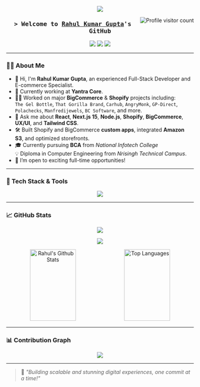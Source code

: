 <p align="center">
  <a href="https://github.com/rahulguptadev"><img src="https://readme-typing-svg.herokuapp.com?font=Fira+Code&pause=1000&color=45F71E&random=false&width=500&lines=Senior+Web+Developer+%7C+E-commerce+Specialist;BigCommerce+%7C+Shopify+%7C+Next.js+%7C+React.js+Expert"></a>
</p>

<a href="https://komarev.com/ghpvc/?username=rahulguptadev">
  <img align="right" src="https://komarev.com/ghpvc/?username=rahulguptadev&label=Visitors&color=1422F7&style=flat" alt="Profile visitor count" />
</a>

<!-- WakaTime Badge (Optional) -->
<!-- [![wakatime](https://wakatime.com/badge/user/YOUR-ID.svg)](https://wakatime.com/@YOUR-ID) -->

<h3 align="center">
  <samp>&gt; Welcome to 
    <b><a target="_blank" href="https://www.linkedin.com/in/rahulkgupta/">Rahul Kumar Gupta</a>'s GitHub</b>
  </samp>
</h3>

<p align="center">
  <a href="mailto:contact@yantracore.com"><img src="https://img.shields.io/badge/Email-contact@yantracore.com-informational?style=for-the-badge&logo=gmail&logoColor=white" /></a>
  <a href="https://www.linkedin.com/in/rahulkgupta/" target="_blank"><img src="https://img.shields.io/badge/LinkedIn-0077B5?style=for-the-badge&logo=linkedin&logoColor=white" /></a>
  <a href="https://twitter.com/rahulgcode" target="_blank"><img src="https://img.shields.io/badge/Twitter-1DA1F2?style=for-the-badge&logo=twitter&logoColor=white" /></a>
</p>

---

### 🧑‍💻 About Me

- 👋 Hi, I'm **Rahul Kumar Gupta**, an experienced Full-Stack Developer and E-commerce Specialist.
- 🏢 Currently working at **Yantra Core**.
- 👨‍💻 Worked on major **BigCommerce** & **Shopify** projects including:  
  `The Gel Bottle`, `That Gorilla Brand`, `Carhub`, `AngryMonk`, `GP-Direct`, `Polachecks`, `Manfredijewels`, `BC Software`, and more.
- 💬 Ask me about **React**, **Next.js 15**, **Node.js**, **Shopify**, **BigCommerce**, **UX/UI**, and **Tailwind CSS**.
- 🛠️ Built Shopify and BigCommerce **custom apps**, integrated **Amazon S3**, and optimized storefronts.
- 🎓 Currently pursuing **BCA** from *National Infotech College*  
  💡 Diploma in Computer Engineering from *Nrisingh Technical Campus*.
- 🔭 I’m open to exciting full-time opportunities!

---

### 🚀 Tech Stack & Tools

<p align="center">
  <a href="https://skillicons.dev">
    <img src="https://skillicons.dev/icons?i=nextjs,react,shopify,bigcommerce,nodejs,tailwind,vercel,ts,js,mysql,git,figma,github,docker,graphql" />
  </a>
</p>

---

### 📈 GitHub Stats

<p align="center">
  <a href="https://github.com/rahulguptadev">
    <img src="https://github-readme-streak-stats.herokuapp.com/?user=rahulguptadev&theme=radical&border=7F3FBF&background=0D1117" />
  </a>
</p>

<p align="center">
  <a href="https://github.com/rahulguptadev">
    <img src="https://github-profile-summary-cards.vercel.app/api/cards/profile-details?username=rahulguptadev&theme=radical" />
  </a>
</p>

<p align="center">
  <a href="https://github.com/rahulguptadev"><img alt="Rahul's Github Stats" src="https://denvercoder1-github-readme-stats.vercel.app/api?username=rahulguptadev&show_icons=true&count_private=true&theme=react&border_color=7F3FBF&bg_color=0D1117&title_color=F85D7F&icon_color=F8D866" height="192px" width="49.5%"/></a>
  <a href="https://github.com/rahulguptadev"><img alt="Top Languages" src="https://denvercoder1-github-readme-stats.vercel.app/api/top-langs/?username=rahulguptadev&langs_count=8&layout=compact&theme=react&border_color=7F3FBF&bg_color=0D1117&title_color=F85D7F&icon_color=F8D866" height="192px" width="49.5%"/></a>
</p>

---

### 📊 Contribution Graph

<p align="center">
  <img src="https://github-readme-activity-graph.vercel.app/graph?username=rahulguptadev&custom_title=Rahul%20Kumar%20Gupta's%20GitHub%20Activity&bg_color=0D1117&color=7F3FBF&line=7F3FBF&point=7F3FBF&area=true&title_color=FFFFFF" />
</p>

---

> 🚀 *"Building scalable and stunning digital experiences, one commit at a time!"*

